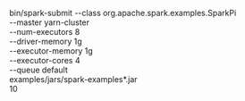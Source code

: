 bin/spark-submit --class org.apache.spark.examples.SparkPi \
    --master yarn-cluster \
    --num-executors 8 \
    --driver-memory 1g \
    --executor-memory 1g \
    --executor-cores 4 \
    --queue default \
    examples/jars/spark-examples*.jar \
    10
